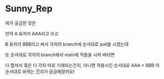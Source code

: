 # Sunny_Rep

제가 궁금한 것은

만약 A 유저가 AAA라고 쓰고

B 유저가 BBB라고 써서 
각자의 branch에 순서대로 pull을 시켰는데

또 순서대로 각자의 branch에서 
main에 적용을 시켜 버리면

다 합쳐서 혹은 다 각자 따로 기재되는건지,
아니면 적용시킨 순서대로 AAA > BBB 이 순서대로
바뀌는 건지가 궁금해졌어요!


